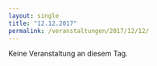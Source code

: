 ```yaml
---
layout: single
title: "12.12.2017"
permalink: /veranstaltungen/2017/12/12/
---
```


Keine Veranstaltung an diesem Tag.
